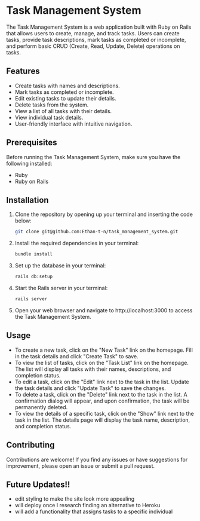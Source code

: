 # Task Management System

The Task Management System is a web application built with Ruby on Rails that allows users to create, manage, and track tasks. Users can create tasks, provide task descriptions, mark tasks as completed or incomplete, and perform basic CRUD (Create, Read, Update, Delete) operations on tasks.

## Features

- Create tasks with names and descriptions.
- Mark tasks as completed or incomplete.
- Edit existing tasks to update their details.
- Delete tasks from the system.
- View a list of all tasks with their details.
- View individual task details.
- User-friendly interface with intuitive navigation.

## Prerequisites

Before running the Task Management System, make sure you have the following installed:

- Ruby 
- Ruby on Rails 

## Installation

1. Clone the repository by opening up your terminal and inserting the code below:

   ```bash
   git clone git@github.com:Ethan-t-n/task_management_system.git
   ```
2. Install the required dependencies in your terminal:

   ```bash
   bundle install
   ```
3. Set up the database in your terminal:

   ```bash
   rails db:setup
   ```
4. Start the Rails server in your terminal:

   ```bash
   rails server
   ```
5. Open your web browser and navigate to http://localhost:3000 to access the Task Management System.

## Usage
- To create a new task, click on the "New Task" link on the homepage. Fill in the task details and click "Create Task" to save.
- To view the list of tasks, click on the "Task List" link on the homepage. The list will display all tasks with their names, descriptions, and completion status.
- To edit a task, click on the "Edit" link next to the task in the list. Update the task details and click "Update Task" to save the changes.
- To delete a task, click on the "Delete" link next to the task in the list. A confirmation dialog will appear, and upon confirmation, the task will be permanently deleted.
- To view the details of a specific task, click on the "Show" link next to the task in the list. The details page will display the task name, description, and completion status.

## Contributing
Contributions are welcome! If you find any issues or have suggestions for improvement, please open an issue or submit a pull request.

## Future Updates!!
- edit styling to make the site look more appealing 
- will deploy once I research finding an alternative to Heroku
- will add a functionality that assigns tasks to a specific individual 
